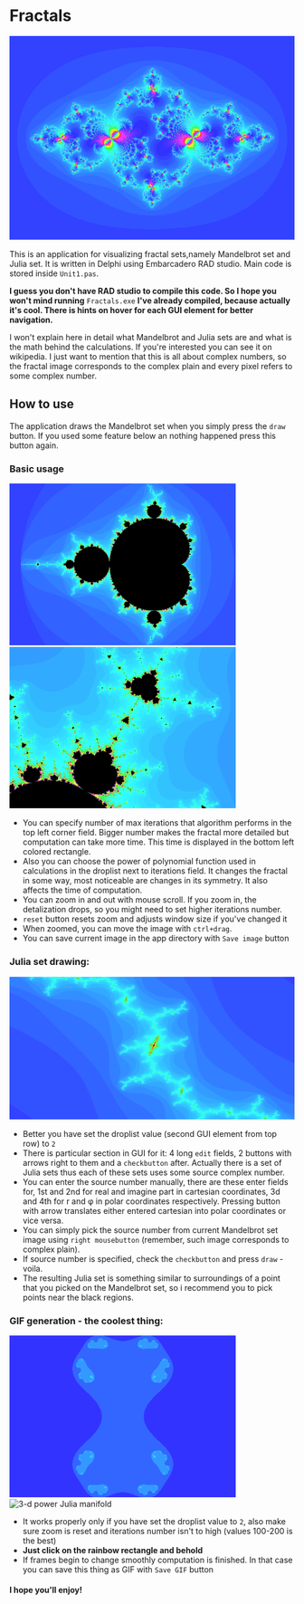 # Fractals
![Beautiful julia set](fractal_1.png)

This is an application for visualizing fractal sets,namely Mandelbrot
set and Julia set. It is written in Delphi using Embarcadero RAD studio.
Main code is stored inside ``Unit1.pas``.

**I guess you don't have RAD studio to compile this code. So I hope you won't
mind running** ``Fractals.exe`` **I've already compiled, because actually it's cool.
There is hints on hover for each GUI element for better navigation.**

I won't explain here in detail what Mandelbrot and Julia sets are and what is
the math behind the calculations. If you're interested you can see it on wikipedia.
I just want to mention that this is all about complex numbers, so the fractal image
corresponds to the complex plain and every pixel refers to some complex number.
## How to use
The application draws the Mandelbrot set when you simply press the ``draw`` button.
If you used some feature below an nothing happened press this button again.
### Basic usage
<picture>
 <img src="fractal_2.png" alt="Mandelbrot set" width="400">
</picture>
<picture>
 <img src="fractal_3.png" alt="4-th power of polynomial" width="400">
</picture>

- You can specify number of max iterations that algorithm performs in the top left
  corner field. Bigger number makes the fractal more detailed but computation can
  take more time. This time is displayed in the bottom left colored rectangle.
- Also you can choose the power of polynomial function used in calculations in the
  droplist next to iterations field. It changes the fractal in some way, most noticeable
  are changes in its symmetry. It also affects the time of computation.
- You can zoom in and out with mouse scroll. If you zoom in, the detalization drops,
  so you might need to set higher iterations number.
- ``reset`` button resets zoom and adjusts window size if you've changed it
- When zoomed, you can move the image with ``ctrl+drag``.
- You can save current image in the app directory with ``Save image`` button

### Julia set drawing:
![Simple julia set](fractal_4.png)

- Better you have set the droplist value (second GUI element from top row) to ``2``
- There is particular section in GUI for it: 4 long ``edit`` fields, 2 buttons with
  arrows right to them and a ``checkbutton`` after. Actually there is a set of Julia
  sets thus each of these sets uses some source complex number.
- You can enter the source number manually, there are these enter fields for, 1st
  and 2nd for real and imagine part in cartesian coordinates, 3d and 4th for r and φ
  in polar coordinates respectively. Pressing button with arrow translates either
  entered cartesian into polar coordinates or vice versa.
- You can simply pick the source number from current Mandelbrot set image using
  ``right mousebutton`` (remember, such image corresponds to complex plain).
- If source number is specified, check the ``checkbutton`` and press ``draw`` - voila.
- The resulting Julia set is something similar to surroundings of a point that you
  picked on the Mandelbrot set, so i recommend you to pick points near the black regions.

### GIF generation - the coolest thing:

<picture>
 <img src="fractal_1.gif" alt="Julia manifold" width="400">
</picture>
<picture>
 <img src="fractal_2.gif" alt="3-d power Julia manifold" width="400">
</picture>

- It works properly only if you have set the droplist value to ``2``, also make sure
  zoom is reset and iterations number isn't to high (values 100-200 is the best)
- **Just click on the rainbow rectangle and behold**
- If frames begin to change smoothly computation is finished. In that case you can save
  this thing as GIF with ``Save GIF`` button

#### I hope you'll enjoy!

